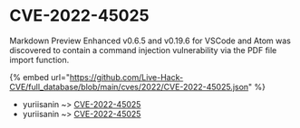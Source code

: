 # CVE-2022-45025

Markdown Preview Enhanced v0.6.5 and v0.19.6 for VSCode and Atom was discovered to contain a command injection vulnerability via the PDF file import function.

{% embed url="https://github.com/Live-Hack-CVE/full_database/blob/main/cves/2022/CVE-2022-45025.json" %}


* yuriisanin ~> [CVE-2022-45025](https://www.alice-snow.ru/2022/database/cve-2022-45025/cve-2022-45025-yuriisanin)
* yuriisanin ~> [CVE-2022-45025](https://www.alice-snow.ru/2022/database/cve-2022-45025/cve-2022-45025-yuriisanin)